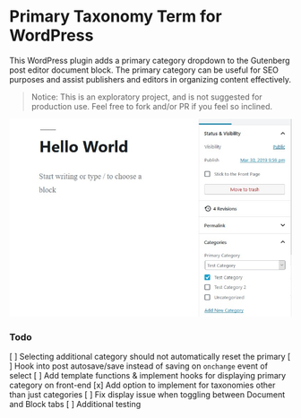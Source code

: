 # Primary Taxonomy Term for WordPress

This WordPress plugin adds a primary category dropdown to the Gutenberg post editor document block. The primary category can be useful for SEO purposes and assist publishers and editors in organizing content effectively.

> Notice: This is an exploratory project, and is not suggested for production use. Feel free to fork and/or PR if you feel so inclined.

![Edit Screenshot](assets/screenshot-1.jpg "Post Edit Screen")

### Todo

[ ] Selecting additional category should not automatically reset the primary
[ ] Hook into post autosave/save instead of saving on `onchange` event of select
[ ] Add template functions & implement hooks for displaying primary category on front-end
[x] Add option to implement for taxonomies other than just categories
[ ] Fix display issue when toggling between Document and Block tabs
[ ] Additional testing